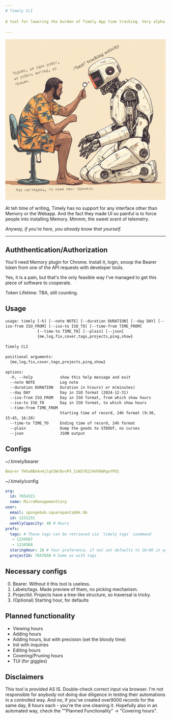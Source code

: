 ```yaml
---
# Timely CLI

A tool for lowering the burden of Timely App time tracking. Very alpha. Hai mucho room for improvement.

---
```


![Doodle Time](docs/timely-doodle.png)

At teh time of writing, Timely has no support for any interface other than Memory or the Webapp.
And the fact they made UI so painful is to force people into installing Memory. Mmmm, the sweet scent of telemetry.

_Anyway, if you're here, you already know that yourself._

---

## Auththentication/Authorization
You'll need Memory plugin for Chrome. Install it, login, snoop the Bearer token from one of the API requests with developer tools.

Yes, it is a pain, but that's the only feasible way I've managed to get this piece of software to cooperate.

Token Lifetime: TBA, still counting.

## Usage
```
usage: timely [-h] [--note NOTE] [--duration DURATION] [--day DAY] [--iso-from ISO_FROM] [--iso-to ISO_TO] [--time-from TIME_FROM]
              [--time-to TIME_TO] [--plain] [--json]
              {me,log,fix,cover,tags,projects,ping,show}

Timely CLI

positional arguments:
  {me,log,fix,cover,tags,projects,ping,show}

options:
  -h, --help            show this help message and exit
  --note NOTE           Log note
  --duration DURATION   Duration in h(ours) or m(minutes)
  --day DAY             Day in ISO format (2024-12-31)
  --iso-from ISO_FROM   Day in ISO format, from which show hours
  --iso-to ISO_TO       Day in ISO format, to which show hours
  --time-from TIME_FROM
                        Starting time of record, 24h format (9:30, 15:45, 16:20)
  --time-to TIME_TO     Ending time of record, 24h format
  --plain               Dump the goods to STDOUT, no curses
  --json                JSON output
```

## Configs


~/.timely/bearer
```yaml
Bearer fHtw0BX4n4jlqV3WrBvvPX_IsN5f82J4VhRARqoYPO1
```


~/.timely/config
```yaml
org:
  id: 7654321
  name: MicroManagementCorp
user:
  email: spongebob.squarepants@kk.bb
  id: 1231231 
  weeklyCapacity: 40 # Hours
prefs:
  tags: # These tags can be retrieved via `timely tags` coommand
   - 1234567 
   - 1234568
  staringHour: 10 # Your preference, if not set defaults to 10:00 in your local TZ
  projectId: 7657650 # Same as with tags
```

## Necessary configs

0. Bearer. Without it this tool is useless. 
1. Labels/tags. Made preview of them, no picking mechanism.
2. ProjectId. Projects have a tree-like structure, so traversal is tricky.
3. (Optional) Starting hour, for defaults

## Planned functionality

* Viewing hours
* Adding hours
* Adding hours, but with precision (set the bloody time)
* Init with inquiries
* Editing hours
* Covering/Pruning hours
* TUI (for giggles)


## Disclaimers

This tool is provided AS IS. Double-check correct input via browser.
I'm not responsible for anybody not doing due diligence in testing their automations in a controlled way.
And no, if you've created over9000 records for the same day, 8 hours each - you're the one cleaning it.
Hopefully also in an automated way, check the ""Planned Functionality" -> "Covering hours".
